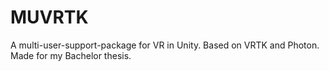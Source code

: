 # MUVRTK
A multi-user-support-package for VR in Unity. Based on VRTK and Photon. Made for my Bachelor thesis.

